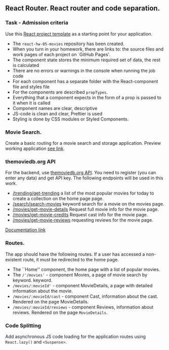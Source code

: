 ## React Router. React router and code separation.

### Task - Admission criteria

Use this
[React project template](https://github.com/goitacademy/react-homework-template/blob/main/README.en.md)
as a starting point for your application.

- The `react-hw-05-movies` repository has been created.
- When you turn in your homework, there are links to: the source files and work
  pages of each project on `GitHub Pages'.
- The component state stores the minimum required set of data, the rest is
  calculated
- There are no errors or warnings in the console when running the job code
- For each component has a separate folder with the React-component file and
  styles file
- For the components are described `propTypes`.
- Everything that a component expects in the form of a prop is passed to it when
  it is called
- Component names are clear, descriptive
- JS-code is clean and clear, Prettier is used
- Styling is done by CSS modules or Styled Components.

### Movie Search.

Create a basic routing for a movie search and storage application. Preview
working application
[see link](https://drive.google.com/file/d/1vR0hi3n1236Q5Bg4-se-8JVKD9UKSfId/view?usp=sharing).

### themoviedb.org API

For the backend, use [themoviedb.org API](https://www.themoviedb.org/). You need
to register (you can enter any data) and get API key. The following endpoints
will be used in this work.

- [/trending/get-trending](https://developers.themoviedb.org/3/trending/get-trending)
  a list of the most popular movies for today to create a collection on the home
  page page.
- [/search/search-movies](https://developers.themoviedb.org/3/search/search-movies)
  keyword search for a movie on the movies page.
- [/movies/get-movie-details](https://developers.themoviedb.org/3/movies/get-movie-details)
  Request full movie info for the movie page.
- [/movies/get-movie-credits](https://developers.themoviedb.org/3/movies/get-movie-credits)
  Request cast info for the movie page.
- [/movies/get-movie-reviews](https://developers.themoviedb.org/3/movies/get-movie-reviews)
  requesting reviews for the movie page.

[Documentation link](https://developers.themoviedb.org/3/getting-started/introduction)

### Routes.

The app should have the following routes. If a user has accessed a non-existent
route, it must be redirected to the home page.

- The ``Home'' component, the home page with a list of popular movies.
- The `/'/movies'` - component Movies, a page of movie search by keyword.
  keyword.
- `/movies/:movieId'` - component MovieDetails, a page with detailed information
  about the movie.
- `/movies/:movieId/cast` - component Cast, information about the cast. Rendered
  on the page MovieDetails.
- `/movies/:movieId/reviews` - component Reviews, information about reviews.
  Rendered on the page `MovieDetails`.

### Code Splitting

Add asynchronous JS code loading for the application routes using `React.lazy()`
and `<Suspense>`.
